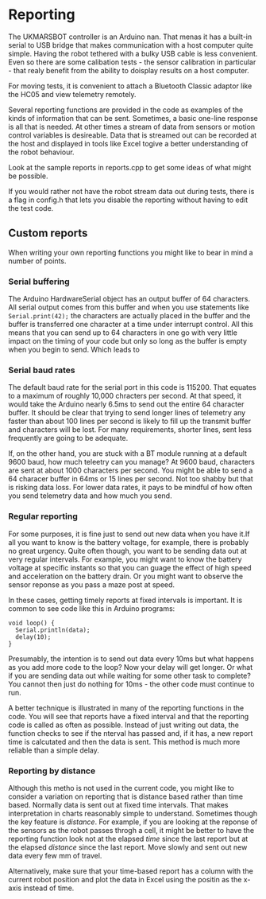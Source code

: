 # Reporting

The UKMARSBOT controller is an Arduino nan. That menas it has a built-in serial to USB bridge that makes communication with a host computer quite simple. Having the robot tethered with a bulky USB cable is less convenient. Even so there are some calibation tests - the sensor calibration in particular - that realy benefit from the ability to doisplay results on a host computer.

For moving tests, it is convenient to attach a Bluetooth Classic adaptor like the HC05 and view telemetry remotely.

Several reporting functions are provided in the code as examples of the kinds of information that can be sent. Sometimes, a basic one-line response is all that is needed. At other times a stream of data from sensors or motion control variables is desireable. Data that is streamed out can be recorded at the host and displayed in tools like Excel togive a better understanding of the robot behaviour.

Look at the sample reports in reports.cpp to get some ideas of what might be possible.

If you would rather not have the robot stream data out during tests, there is a flag in config.h that lets you disable the reporting without having to edit the test code.

## Custom reports

When writing your own reporting functions you might like to bear in mind a number of points.

### Serial buffering

The Arduino HardwareSerial object has an output buffer of 64 characters. All serial output comes from this buffer and when you use statements like ```Serial.print(42);``` the characters are actually placed in the buffer and the buffer is transferred one character at a time under interrupt control. All this means that you can send up to 64 characters in one go with very little impact on the timing of your code but only so long as the buffer is empty when you begin to send. Which leads to

### Serial baud rates

The default baud rate for the serial port in this code is 115200. That equates to a maximum of roughly 10,000 chracters per second. At that speed, it would take the Arduino nearly 6.5ms to send out the entire 64 character buffer. It should be clear that trying to send longer lines of telemetry any faster than about 100 lines per second is likely to fill up the transmit buffer and characters will be lost. For many requirements, shorter lines, sent less frequently are going to be adequate.

If, on the other hand, you are stuck with a BT module running at a default 9600 baud, how much teleetry can you manage? At 9600 baud, characters are sent at about 1000 characters per second. You might be able to send a 64 characer buffer in 64ms or 15 lines per second. Not too shabby but that is risking data loss. For lower data rates, it pays to be mindful of how often you send telemetry data and how much you send.

### Regular reporting

For some purposes, it is fine just to send out new data when you have it.If all you want to know is the battery voltage, for example, there is probably no great urgency.  Quite often though, you want to be sending data out at very regular intervals. For example, you might want to know the battery voltage at specific instants so that you can guage the effect of high speed and acceleration on the battery drain. Or you might want to observe the sensor reponse as you pass a maze post at speed.

In these cases, getting timely reports at fixed intervals is important. It is common to see code like this in Arduino programs:

```
void loop() {
  Serial.println(data);
  delay(10);
}
```

Presumably, the intention is to send out data every 10ms but what happens as you add more code to the loop? Now your delay will get longer. Or what if you are sending data out while waiting for some other task to complete? You cannot then just do nothing for 10ms - the other code must continue to run.

A better technique is illustrated in many of the reporting functions in the code. You will see that reports have a fixed interval and that the reporting code is called as often as possible. Instead of just writing out data, the function checks to see if the nterval has passed and, if it has, a new report time is calcutated and then the data is sent. This method is much more reliable than a simple delay.

### Reporting by distance

Although this metho is not used in the current code, you might like to consider a variation on reporting that is distance based rather than time based. Normally data is sent out at fixed time intervals. That makes interpretation in charts reasonably simple to understand. Sometimes though the key feature is _distance_. For example, if you are looking at the reponse of the sensors as the robot passes throgh a cell, it might be better to have the reporting function look not at the elapsed _time_ since the last report but at the elapsed _distance_ since the last report. Move slowly and sent out new data every few mm of travel.

Alternatively, make sure that your time-based report has a column with the current robot position and plot the data in Excel using the positin as the x-axis instead of time.

